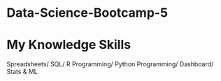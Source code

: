 # Data-Science-Bootcamp-5
# My Knowledge Skills
  Spreadsheets/
  SQL/
  R Programming/
  Python Programming/
  Dashboard/
  Stats & ML
